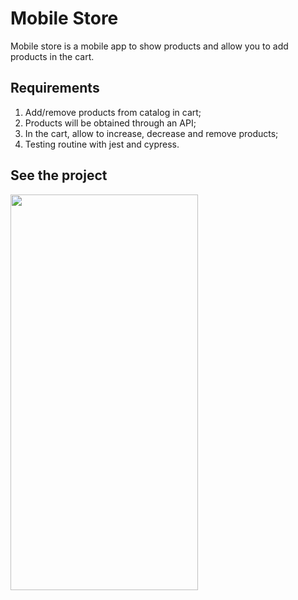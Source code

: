 # Mobile Store

Mobile store is a mobile app to show products and allow you to add products in the cart.


## Requirements

1. Add/remove products from catalog in cart;
2. Products will be obtained through an API;
3. In the cart, allow to increase, decrease and remove products;
4. Testing routine with jest and cypress.

## See the project

<img src="https://imgur.com/l6feKxB" width="300" height="633"/>
